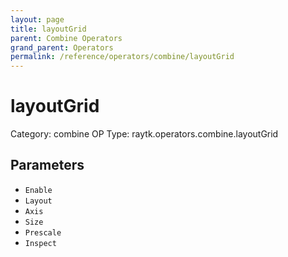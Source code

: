 ```yaml
---
layout: page
title: layoutGrid
parent: Combine Operators
grand_parent: Operators
permalink: /reference/operators/combine/layoutGrid
---
```


# layoutGrid

Category: combine
OP Type: raytk.operators.combine.layoutGrid



## Parameters

* `Enable`
* `Layout`
* `Axis`
* `Size`
* `Prescale`
* `Inspect`